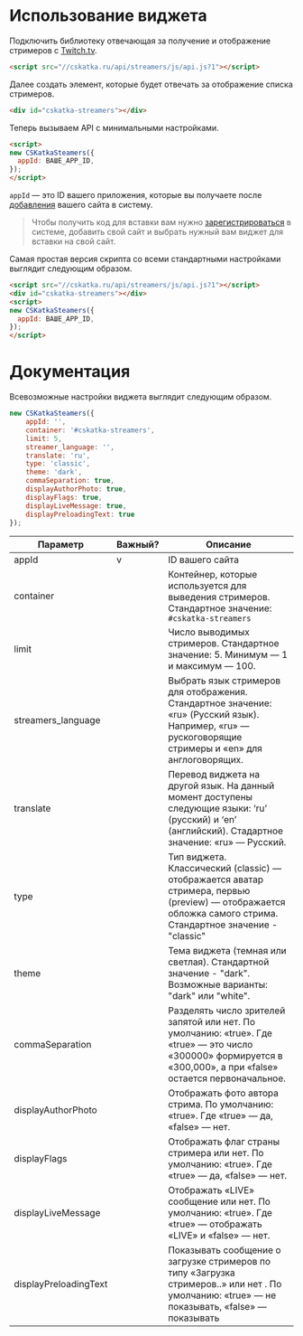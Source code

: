 # Использование виджета

Подключить библиотеку отвечающая за получение и отображение стримеров с [Twitch.tv](https://twitch.tv/).

```html
<script src="//cskatka.ru/api/streamers/js/api.js?1"></script>
```

Далее создать элемент, которые будет отвечать за отображение списка стримеров.

```html
<div id="cskatka-streamers"></div>
```

Теперь вызываем API с минимальными настройками.

```html 
<script>
new CSKatkaSteamers({ 
  appId: ВАШЕ_APP_ID, 
}); 
</script>
```

`appId` — это ID вашего приложения, которые вы получаете после [добавления](http://cskatka.ru/dev/add) вашего сайта в систему. 

> Чтобы получить код для вставки вам нужно [зарегистрироваться](http://cskatka.ru/site/signup) в системе, добавить свой сайт и выбрать нужный вам виджет для вставки на свой сайт. 

Самая простая версия скрипта со всеми стандартными настройками выглядит следующим образом.

```html 
<script src="//cskatka.ru/api/streamers/js/api.js?1"></script>
<div id="cskatka-streamers"></div>
<script>
new CSKatkaSteamers({ 
  appId: ВАШЕ_APP_ID, 
}); 
</script>
```

# Документация 
Всевозможные настройки виджета выглядит следующим образом.

```js
new CSKatkaSteamers({ 
	appId: '',
	container: '#cskatka-streamers', 
	limit: 5, 
	streamer_language: '',
	translate: 'ru',
	type: 'classic',
	theme: 'dark',
	commaSeparation: true,
	displayAuthorPhoto: true,
	displayFlags: true,
	displayLiveMessage: true,
	displayPreloadingText: true
});
```

| Параметр              | Важный?| Описание                                                                                                                                                        |
|-----------------------|--------|-----------------------------------------------------------------------------------------------------------------------------------------------------------------|
| appId                 | v      | ID вашего сайта                                                                                                                                                 |
| container             |        | Контейнер, которые используется для выведения стримеров. Стандартное значение: `#cskatka-streamers`                                                             |
| limit                 |        | Число выводимых стримеров. Стандартное значение: 5. Минимум — 1 и максимум — 100.                                                                               |
| streamers_language    |        | Выбрать язык стримеров для отображения. Стандартное значение: «ru» (Русский язык). Например, «ru» — рускоговорящие стримеры и «en» для англоговорящих.          |
| translate             |        | Перевод виджета на другой язык. На данный момент доступены следующие языки: ‘ru’ (русский) и ‘en’ (английский). Стадартное значение: «ru» — Русский.            |
| type                  |        | Тип виджета. Классический (classic) — отображается аватар стримера, первью (preview) — отображается обложка самого стрима. Стандартное значение - "classic"     |
| theme					|	     | Тема виджета (темная или светлая). Стандартной значение - "dark". Возможные варианты: "dark" или "white".                                                       |
| commaSeparation       |        | Разделять число зрителей запятой или нет. По умолчанию: «true». Где «true» — это число «300000» формируется в «300,000», а при «false» остается первоначальное. |
| displayAuthorPhoto    |        | Отображать фото автора стрима. По умолчанию: «true». Где «true» — да, «false» — нет.                                                                            |
| displayFlags          |        | Отображать флаг страны стримера или нет. По умолчанию: «true». Где «true» — да, «false» — нет.                                                                  |
| displayLiveMessage    |        | Отображать «LIVE» сообщение или нет. По умолчанию: «true». Где «true» — отображать «LIVE» и «false» — нет.                                                      |
| displayPreloadingText |        | Показывать сообщение о загрузке стримеров по типу «Загрузка стримеров..» или нет . По умолчанию: «true» — не показывать, «false» — показывать                   |
